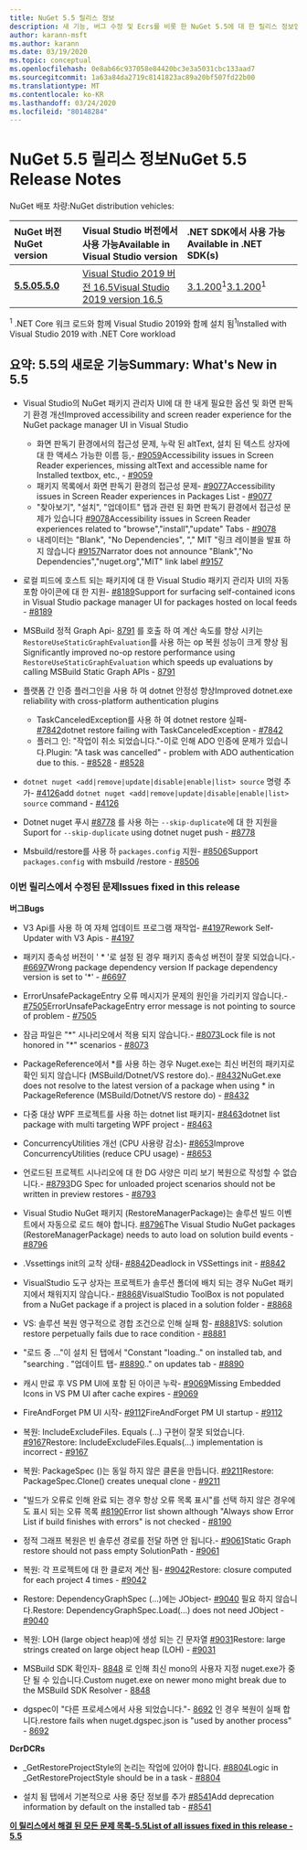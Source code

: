 ```yaml
---
title: NuGet 5.5 릴리스 정보
description: 새 기능, 버그 수정 및 Ecrs를 비롯 한 NuGet 5.5에 대 한 릴리스 정보입니다.
author: karann-msft
ms.author: karann
ms.date: 03/19/2020
ms.topic: conceptual
ms.openlocfilehash: 0e8ab66c937058e84420bc3e3a5031cbc133aad7
ms.sourcegitcommit: 1a63a84da2719c8141823ac89a20bf507fd22b00
ms.translationtype: MT
ms.contentlocale: ko-KR
ms.lasthandoff: 03/24/2020
ms.locfileid: "80148284"
---
```

# <a name="nuget-55-release-notes"></a><span data-ttu-id="bd419-103">NuGet 5.5 릴리스 정보</span><span class="sxs-lookup"><span data-stu-id="bd419-103">NuGet 5.5 Release Notes</span></span>

<span data-ttu-id="bd419-104">NuGet 배포 차량:</span><span class="sxs-lookup"><span data-stu-id="bd419-104">NuGet distribution vehicles:</span></span>

| <span data-ttu-id="bd419-105">NuGet 버전</span><span class="sxs-lookup"><span data-stu-id="bd419-105">NuGet version</span></span> | <span data-ttu-id="bd419-106">Visual Studio 버전에서 사용 가능</span><span class="sxs-lookup"><span data-stu-id="bd419-106">Available in Visual Studio version</span></span>| <span data-ttu-id="bd419-107">.NET SDK에서 사용 가능</span><span class="sxs-lookup"><span data-stu-id="bd419-107">Available in .NET SDK(s)</span></span>|
|:---|:---|:---|
| [<span data-ttu-id="bd419-108">**5.5.0**</span><span class="sxs-lookup"><span data-stu-id="bd419-108">**5.5.0**</span></span>](https://nuget.org/downloads) | [<span data-ttu-id="bd419-109">Visual Studio 2019 버전 16.5</span><span class="sxs-lookup"><span data-stu-id="bd419-109">Visual Studio 2019 version 16.5</span></span>](https://visualstudio.microsoft.com/downloads/) | <span data-ttu-id="bd419-110">[3.1.200](https://dotnet.microsoft.com/download/dotnet-core/3.1)<sup>1</sup></span><span class="sxs-lookup"><span data-stu-id="bd419-110">[3.1.200](https://dotnet.microsoft.com/download/dotnet-core/3.1)<sup>1</sup></span></span> |

<span data-ttu-id="bd419-111"><sup>1</sup> .NET Core 워크 로드와 함께 Visual Studio 2019와 함께 설치 됨</span><span class="sxs-lookup"><span data-stu-id="bd419-111"><sup>1</sup>Installed with Visual Studio 2019 with .NET Core workload</span></span>

## <a name="summary-whats-new-in-55"></a><span data-ttu-id="bd419-112">요약: 5.5의 새로운 기능</span><span class="sxs-lookup"><span data-stu-id="bd419-112">Summary: What's New in 5.5</span></span>

* <span data-ttu-id="bd419-113">Visual Studio의 NuGet 패키지 관리자 UI에 대 한 내게 필요한 옵션 및 화면 판독기 환경 개선</span><span class="sxs-lookup"><span data-stu-id="bd419-113">Improved accessibility and screen reader experience for the NuGet package manager UI in Visual Studio</span></span>
    * <span data-ttu-id="bd419-114">화면 판독기 환경에서의 접근성 문제, 누락 된 altText, 설치 된 텍스트 상자에 대 한 액세스 가능한 이름 등,- [#9059](https://github.com/NuGet/Home/issues/9059)</span><span class="sxs-lookup"><span data-stu-id="bd419-114">Accessibility issues in Screen Reader experiences, missing altText and accessible name for Installed textbox, etc., - [#9059](https://github.com/NuGet/Home/issues/9059)</span></span>
    * <span data-ttu-id="bd419-115">패키지 목록에서 화면 판독기 환경의 접근성 문제- [#9077](https://github.com/NuGet/Home/issues/9077)</span><span class="sxs-lookup"><span data-stu-id="bd419-115">Accessibility issues in Screen Reader experiences in Packages List - [#9077](https://github.com/NuGet/Home/issues/9077)</span></span>
    * <span data-ttu-id="bd419-116">"찾아보기", "설치", "업데이트" 탭과 관련 된 화면 판독기 환경에서 접근성 문제가 있습니다 [#9078](https://github.com/NuGet/Home/issues/9078)</span><span class="sxs-lookup"><span data-stu-id="bd419-116">Accessibility issues in Screen Reader experiences related to "browse","install","update" Tabs - [#9078](https://github.com/NuGet/Home/issues/9078)</span></span>
    * <span data-ttu-id="bd419-117">내레이터는 "Blank", "No Dependencies", "," MIT "링크 레이블을 발표 하지 않습니다 [#9157](https://github.com/NuGet/Home/issues/9157)</span><span class="sxs-lookup"><span data-stu-id="bd419-117">Narrator does not announce "Blank","No Dependencies","nuget.org","MIT" link label [#9157](https://github.com/NuGet/Home/issues/9157)</span></span>

* <span data-ttu-id="bd419-118">로컬 피드에 호스트 되는 패키지에 대 한 Visual Studio 패키지 관리자 UI의 자동 포함 아이콘에 대 한 지원- [#8189](https://github.com/NuGet/Home/issues/8189)</span><span class="sxs-lookup"><span data-stu-id="bd419-118">Support for surfacing self-contained icons in Visual Studio package manager UI for packages hosted on local feeds - [#8189](https://github.com/NuGet/Home/issues/8189)</span></span>

* <span data-ttu-id="bd419-119">MSBuild 정적 Graph Api- [8791](https://github.com/NuGet/Home/issues/8791) 를 호출 하 여 계산 속도를 향상 시키는 `RestoreUseStaticGraphEvaluation`를 사용 하는 op 복원 성능이 크게 향상 됨</span><span class="sxs-lookup"><span data-stu-id="bd419-119">Significantly improved no-op restore performance using `RestoreUseStaticGraphEvaluation` which speeds up evaluations by calling MSBuild Static Graph APIs - [8791](https://github.com/NuGet/Home/issues/8791)</span></span>

* <span data-ttu-id="bd419-120">플랫폼 간 인증 플러그인을 사용 하 여 dotnet 안정성 향상</span><span class="sxs-lookup"><span data-stu-id="bd419-120">Improved dotnet.exe reliability with cross-platform authentication plugins</span></span>
    * <span data-ttu-id="bd419-121">TaskCanceledException를 사용 하 여 dotnet restore 실패- [#7842](https://github.com/NuGet/Home/issues/7842)</span><span class="sxs-lookup"><span data-stu-id="bd419-121">dotnet restore failing with TaskCanceledException - [#7842](https://github.com/NuGet/Home/issues/7842)</span></span>
    * <span data-ttu-id="bd419-122">플러그 인: "작업이 취소 되었습니다."-이로 인해 ADO 인증에 문제가 있습니다.</span><span class="sxs-lookup"><span data-stu-id="bd419-122">Plugin:  "A task was cancelled" - problem with ADO authentication due to this.</span></span><span data-ttu-id="bd419-123"> - [#8528](https://github.com/NuGet/Home/issues/8528)</span><span class="sxs-lookup"><span data-stu-id="bd419-123"> - [#8528](https://github.com/NuGet/Home/issues/8528)</span></span>

* <span data-ttu-id="bd419-124">`dotnet nuget <add|remove|update|disable|enable|list> source` 명령 추가- [#4126](https://github.com/NuGet/Home/issues/4126)</span><span class="sxs-lookup"><span data-stu-id="bd419-124">add `dotnet nuget <add|remove|update|disable|enable|list> source` command - [#4126](https://github.com/NuGet/Home/issues/4126)</span></span>

* <span data-ttu-id="bd419-125">Dotnet nuget 푸시 [#8778](https://github.com/NuGet/Home/issues/8778) 를 사용 하는 `--skip-duplicate`에 대 한 지원을</span><span class="sxs-lookup"><span data-stu-id="bd419-125">Suport for `--skip-duplicate`  using dotnet nuget push - [#8778](https://github.com/NuGet/Home/issues/8778)</span></span>

* <span data-ttu-id="bd419-126">Msbuild/restore를 사용 하 `packages.config` 지원- [#8506](https://github.com/NuGet/Home/issues/8506)</span><span class="sxs-lookup"><span data-stu-id="bd419-126">Support `packages.config` with msbuild /restore - [#8506](https://github.com/NuGet/Home/issues/8506)</span></span>

### <a name="issues-fixed-in-this-release"></a><span data-ttu-id="bd419-127">이번 릴리스에서 수정된 문제</span><span class="sxs-lookup"><span data-stu-id="bd419-127">Issues fixed in this release</span></span>

<span data-ttu-id="bd419-128">**버그**</span><span class="sxs-lookup"><span data-stu-id="bd419-128">**Bugs**</span></span>

* <span data-ttu-id="bd419-129">V3 Api를 사용 하 여 자체 업데이트 프로그램 재작업- [#4197](https://github.com/NuGet/Home/issues/4197)</span><span class="sxs-lookup"><span data-stu-id="bd419-129">Rework Self-Updater with V3 Apis - [#4197](https://github.com/NuGet/Home/issues/4197)</span></span>

* <span data-ttu-id="bd419-130">패키지 종속성 버전이 ' \* '로 설정 된 경우 패키지 종속성 버전이 잘못 되었습니다.- [#6697](https://github.com/NuGet/Home/issues/6697)</span><span class="sxs-lookup"><span data-stu-id="bd419-130">Wrong package dependency version If package dependency version is set to '\*' - [#6697](https://github.com/NuGet/Home/issues/6697)</span></span>

* <span data-ttu-id="bd419-131">ErrorUnsafePackageEntry 오류 메시지가 문제의 원인을 가리키지 않습니다.- [#7505](https://github.com/NuGet/Home/issues/7505)</span><span class="sxs-lookup"><span data-stu-id="bd419-131">ErrorUnsafePackageEntry error message is not pointing to source of problem - [#7505](https://github.com/NuGet/Home/issues/7505)</span></span>

* <span data-ttu-id="bd419-132">잠금 파일은 "\*" 시나리오에서 적용 되지 않습니다.- [#8073](https://github.com/NuGet/Home/issues/8073)</span><span class="sxs-lookup"><span data-stu-id="bd419-132">Lock file is not honored in "\*" scenarios  - [#8073](https://github.com/NuGet/Home/issues/8073)</span></span>

* <span data-ttu-id="bd419-133">PackageReference에서 \*를 사용 하는 경우 Nuget.exe는 최신 버전의 패키지로 확인 되지 않습니다 (MSBuild/Dotnet/VS restore do).- [#8432](https://github.com/NuGet/Home/issues/8432)</span><span class="sxs-lookup"><span data-stu-id="bd419-133">NuGet.exe does not resolve to the latest version of a package when using \* in PackageReference (MSBuild/Dotnet/VS restore do) - [#8432](https://github.com/NuGet/Home/issues/8432)</span></span>

* <span data-ttu-id="bd419-134">다중 대상 WPF 프로젝트를 사용 하는 dotnet list 패키지- [#8463](https://github.com/NuGet/Home/issues/8463)</span><span class="sxs-lookup"><span data-stu-id="bd419-134">dotnet list package with multi targeting WPF project - [#8463](https://github.com/NuGet/Home/issues/8463)</span></span>

* <span data-ttu-id="bd419-135">ConcurrencyUtilities 개선 (CPU 사용량 감소)- [#8653](https://github.com/NuGet/Home/issues/8653)</span><span class="sxs-lookup"><span data-stu-id="bd419-135">Improve ConcurrencyUtilities (reduce CPU usage) - [#8653](https://github.com/NuGet/Home/issues/8653)</span></span>

* <span data-ttu-id="bd419-136">언로드된 프로젝트 시나리오에 대 한 DG 사양은 미리 보기 복원으로 작성할 수 없습니다.- [#8793](https://github.com/NuGet/Home/issues/8793)</span><span class="sxs-lookup"><span data-stu-id="bd419-136">DG Spec for unloaded project scenarios should not be written in preview restores - [#8793](https://github.com/NuGet/Home/issues/8793)</span></span>

* <span data-ttu-id="bd419-137">Visual Studio NuGet 패키지 (RestoreManagerPackage)는 솔루션 빌드 이벤트에서 자동으로 로드 해야 합니다. [#8796](https://github.com/NuGet/Home/issues/8796)</span><span class="sxs-lookup"><span data-stu-id="bd419-137">The Visual Studio NuGet packages (RestoreManagerPackage) needs to auto load on solution build events - [#8796](https://github.com/NuGet/Home/issues/8796)</span></span>

* <span data-ttu-id="bd419-138">.Vssettings init의 교착 상태- [#8842](https://github.com/NuGet/Home/issues/8842)</span><span class="sxs-lookup"><span data-stu-id="bd419-138">Deadlock in VSSettings init - [#8842](https://github.com/NuGet/Home/issues/8842)</span></span>

* <span data-ttu-id="bd419-139">VisualStudio 도구 상자는 프로젝트가 솔루션 폴더에 배치 되는 경우 NuGet 패키지에서 채워지지 않습니다.- [#8868](https://github.com/NuGet/Home/issues/8868)</span><span class="sxs-lookup"><span data-stu-id="bd419-139">VisualStudio ToolBox is not populated from a NuGet package if a project is placed in a solution folder - [#8868](https://github.com/NuGet/Home/issues/8868)</span></span>

* <span data-ttu-id="bd419-140">VS: 솔루션 복원 영구적으로 경합 조건으로 인해 실패 함- [#8881](https://github.com/NuGet/Home/issues/8881)</span><span class="sxs-lookup"><span data-stu-id="bd419-140">VS:  solution restore perpetually fails due to race condition - [#8881](https://github.com/NuGet/Home/issues/8881)</span></span>

* <span data-ttu-id="bd419-141">"로드 중 ..."이 설치 된 탭에서 "</span><span class="sxs-lookup"><span data-stu-id="bd419-141">Constant "loading.." on installed tab, and "searching</span></span> <term><span data-ttu-id="bd419-142">. "업데이트 탭- [#8890](https://github.com/NuGet/Home/issues/8890)</span><span class="sxs-lookup"><span data-stu-id="bd419-142">.." on updates tab - [#8890](https://github.com/NuGet/Home/issues/8890)</span></span>

* <span data-ttu-id="bd419-143">캐시 만료 후 VS PM UI에 포함 된 아이콘 누락- [#9069](https://github.com/NuGet/Home/issues/9069)</span><span class="sxs-lookup"><span data-stu-id="bd419-143">Missing Embedded Icons in VS PM UI after cache expires - [#9069](https://github.com/NuGet/Home/issues/9069)</span></span>

* <span data-ttu-id="bd419-144">FireAndForget PM UI 시작- [#9112](https://github.com/NuGet/Home/issues/9112)</span><span class="sxs-lookup"><span data-stu-id="bd419-144">FireAndForget PM UI startup - [#9112](https://github.com/NuGet/Home/issues/9112)</span></span>

* <span data-ttu-id="bd419-145">복원: IncludeExcludeFiles. Equals (...) 구현이 잘못 되었습니다. [#9167](https://github.com/NuGet/Home/issues/9167)</span><span class="sxs-lookup"><span data-stu-id="bd419-145">Restore: IncludeExcludeFiles.Equals(...) implementation is incorrect - [#9167](https://github.com/NuGet/Home/issues/9167)</span></span>

* <span data-ttu-id="bd419-146">복원: PackageSpec ()는 동일 하지 않은 클론을 만듭니다. [#9211](https://github.com/NuGet/Home/issues/9211)</span><span class="sxs-lookup"><span data-stu-id="bd419-146">Restore: PackageSpec.Clone() creates unequal clone - [#9211](https://github.com/NuGet/Home/issues/9211)</span></span>

* <span data-ttu-id="bd419-147">"빌드가 오류로 인해 완료 되는 경우 항상 오류 목록 표시"를 선택 하지 않은 경우에도 표시 되는 오류 목록 [#8190](https://github.com/NuGet/Home/issues/8190)</span><span class="sxs-lookup"><span data-stu-id="bd419-147">Error list shown although "Always show Error List if build finishes with errors" is not checked - [#8190](https://github.com/NuGet/Home/issues/8190)</span></span>

* <span data-ttu-id="bd419-148">정적 그래프 복원은 빈 솔루션 경로를 전달 하면 안 됩니다.- [#9061](https://github.com/NuGet/Home/issues/9061)</span><span class="sxs-lookup"><span data-stu-id="bd419-148">Static Graph restore should not pass empty SolutionPath - [#9061](https://github.com/NuGet/Home/issues/9061)</span></span>

* <span data-ttu-id="bd419-149">복원: 각 프로젝트에 대 한 클로저 계산 됨- [#9042](https://github.com/NuGet/Home/issues/9042)</span><span class="sxs-lookup"><span data-stu-id="bd419-149">Restore: closure computed for each project 4 times - [#9042](https://github.com/NuGet/Home/issues/9042)</span></span>

* <span data-ttu-id="bd419-150">Restore: DependencyGraphSpec (...)에는 JObject- [#9040](https://github.com/NuGet/Home/issues/9040) 필요 하지 않습니다.</span><span class="sxs-lookup"><span data-stu-id="bd419-150">Restore: DependencyGraphSpec.Load(...) does not need JObject - [#9040](https://github.com/NuGet/Home/issues/9040)</span></span>

* <span data-ttu-id="bd419-151">복원: LOH (large object heap)에 생성 되는 긴 문자열 [#9031](https://github.com/NuGet/Home/issues/9031)</span><span class="sxs-lookup"><span data-stu-id="bd419-151">Restore: large strings created on large object heap (LOH) - [#9031](https://github.com/NuGet/Home/issues/9031)</span></span>

* <span data-ttu-id="bd419-152">MSBuild SDK 확인자- [8848](https://github.com/NuGet/Home/issues/8848) 로 인해 최신 mono의 사용자 지정 nuget.exe가 중단 될 수 있습니다.</span><span class="sxs-lookup"><span data-stu-id="bd419-152">Custom nuget.exe on newer mono might break due to the MSBuild SDK Resolver - [8848](https://github.com/NuGet/Home/issues/8848)</span></span>

* <span data-ttu-id="bd419-153">dgspec이 "다른 프로세스에서 사용 되었습니다."- [8692](https://github.com/NuGet/Home/issues/8692) 인 경우 복원이 실패 합니다.</span><span class="sxs-lookup"><span data-stu-id="bd419-153">restore fails when nuget.dgspec.json is "used by another process" - [8692](https://github.com/NuGet/Home/issues/8692)</span></span>

<span data-ttu-id="bd419-154">**Dcr**</span><span class="sxs-lookup"><span data-stu-id="bd419-154">**DCRs**</span></span>

* <span data-ttu-id="bd419-155">_GetRestoreProjectStyle의 논리는 작업에 있어야 합니다. [#8804](https://github.com/NuGet/Home/issues/8804)</span><span class="sxs-lookup"><span data-stu-id="bd419-155">Logic in _GetRestoreProjectStyle should be in a task - [#8804](https://github.com/NuGet/Home/issues/8804)</span></span>

* <span data-ttu-id="bd419-156">설치 됨 탭에서 기본적으로 사용 중단 정보를 추가 [#8541](https://github.com/NuGet/Home/issues/8541)</span><span class="sxs-lookup"><span data-stu-id="bd419-156">Add deprecation information by default on the installed tab - [#8541](https://github.com/NuGet/Home/issues/8541)</span></span>

<span data-ttu-id="bd419-157">**[이 릴리스에서 해결 된 모든 문제 목록-5.5](https://app.zenhub.com/workspaces/nuget-client-team-55aec9a240305cf007585881/reports/release?release=5e0e5fbd021f7aa0ec95db18)**</span><span class="sxs-lookup"><span data-stu-id="bd419-157">**[List of all issues fixed in this release - 5.5](https://app.zenhub.com/workspaces/nuget-client-team-55aec9a240305cf007585881/reports/release?release=5e0e5fbd021f7aa0ec95db18)**</span></span>
